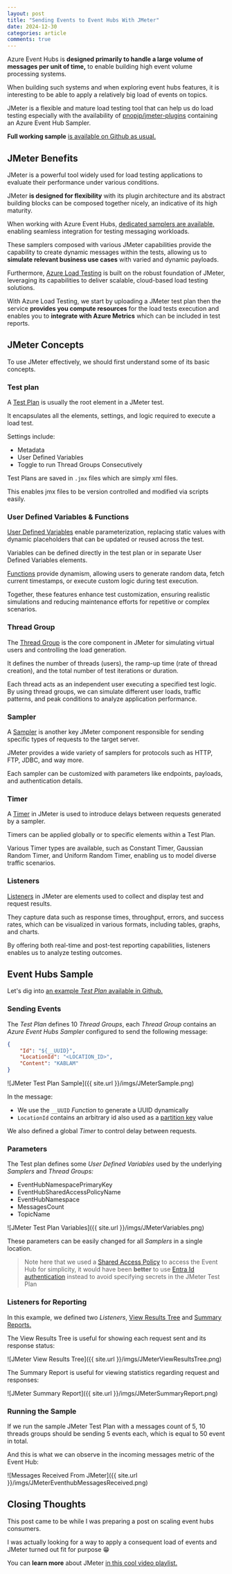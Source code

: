 ```yaml
---
layout: post
title: "Sending Events to Event Hubs With JMeter"
date: 2024-12-30
categories: article
comments: true
---
```


Azure Event Hubs is **designed primarily to handle a large volume of messages per unit of time,** to enable building high event volume processing systems.

When building such systems and when exploring event hubs features, it is interesting to be able to apply a relatively big load of events on topics.

JMeter is a flexible and mature load testing tool that can help us do load testing especially with the availability of [pnopjp/jmeter-plugins](https://github.com/pnopjp/jmeter-plugins) containing an Azure Event Hub Sampler.

<i class="fa fa-github" aria-hidden="true"></i> **Full working sample** [is available on Github as usual.](https://github.com/MissaouiChedy/BlogSamples/tree/main/AzureEventHubsJMeterSendingEvents)

## JMeter Benefits

JMeter is a powerful tool widely used for load testing applications to evaluate their performance under various conditions.

JMeter **is designed for flexibility** with its plugin architecture and its abstract building blocks can be composed together nicely, an indicative of its high maturity.

When working with Azure Event Hubs, [dedicated samplers are available,](https://blog.pnop.co.jp/jmeter-azure-event-hubs_en/) enabling seamless integration for testing messaging workloads. 

These samplers composed with various JMeter capabilities provide the capability to create dynamic messages within the tests, allowing us to **simulate relevant business use cases** with varied and dynamic payloads.

Furthermore, [Azure Load Testing](https://learn.microsoft.com/en-us/azure/load-testing/overview-what-is-azure-load-testing) is built on the robust foundation of JMeter, leveraging its capabilities to deliver scalable, cloud-based load testing solutions. 

With Azure Load Testing, we start by uploading a JMeter test plan then the service **provides you compute resources** for the load tests execution and enables you to **integrate with Azure Metrics** which can be included in test reports.

## JMeter Concepts

To use JMeter effectively, we should first understand some of its basic concepts.

### Test plan

A [Test Plan](https://jmeter.apache.org/usermanual/test_plan.html) is usually the root element in a  JMeter test. 

It encapsulates all the elements, settings, and logic required to execute a load test.

Settings include:
 - Metadata
 - User Defined Variables
 - Toggle to run Thread Groups Consecutively

Test Plans are saved in `.jmx` files which are simply xml files.

This enables jmx files to be version controlled and modified via scripts easily.

### User Defined Variables & Functions

[User Defined Variables](https://www.perfmatrix.com/jmeter-user-defined-variables/) enable parameterization, replacing static values with dynamic placeholders that can be updated or reused across the test.

Variables can be defined directly in the test plan or in separate User Defined Variables elements.

[Functions](https://jmeter.apache.org/usermanual/functions.html) provide dynamism, allowing users to generate random data, fetch current timestamps, or execute custom logic during test execution.

Together, these features enhance test customization, ensuring realistic simulations and reducing maintenance efforts for repetitive or complex scenarios.

### Thread Group
The [Thread Group](https://www.blazemeter.com/blog/jmeter-thread-group) is the core component in JMeter for simulating virtual users and controlling the load generation.

It defines the number of threads (users), the ramp-up time (rate of thread creation), and the total number of test iterations or duration.

Each thread acts as an independent user executing a specified test logic. By using thread groups, we can simulate different user loads, traffic patterns, and peak conditions to analyze application performance.

### Sampler
A [Sampler](https://jmeter.apache.org/usermanual/component_reference.html#samplers) is another key JMeter component responsible for sending specific types of requests to the target server.

JMeter provides a wide variety of samplers for protocols such as HTTP, FTP, JDBC, and way more.

Each sampler can be customized with parameters like endpoints, payloads, and authentication details.

### Timer
A [Timer](https://www.blazemeter.com/blog/jmeter-timer) in JMeter is used to introduce delays between requests generated by a sampler. 

Timers can be applied globally or to specific elements within a Test Plan. 

Various Timer types are available, such as Constant Timer, Gaussian Random Timer, and Uniform Random Timer, enabling us to model diverse traffic scenarios.

### Listeners
[Listeners](https://jmeter.apache.org/usermanual/listeners.html) in JMeter are elements used to collect and display test and request results.

They capture data such as response times, throughput, errors, and success rates, which can be visualized in various formats, including tables, graphs, and charts.

By offering both real-time and post-test reporting capabilities, listeners enables us to analyze testing outcomes.

## Event Hubs Sample

Let's dig into [an example *Test Plan* available in Github.](https://github.com/MissaouiChedy/BlogSamples/tree/main/AzureEventHubsJMeterSendingEvents)

### Sending Events

The *Test Plan* defines 10 *Thread Groups*, each *Thread Group* contains an *Azure Event Hubs Sampler* configured to send the following message:
```json
{
    "Id": "${__UUID}",
    "LocationId": "<LOCATION_ID>",
    "Content": "KABLAM"
}
``` 

<div class="img-container">
![JMeter Test Plan Sample]({{ site.url }}/imgs/JMeterSample.png)
</div>

In the message:
  - We use the `__UUID` *Function* to generate a UUID dynamically
  - `LocationId` contains an arbitrary id also used as a [partition key](https://learn.microsoft.com/en-us/azure/event-hubs/event-hubs-features#partitions) value

We also defined a global *Timer* to control delay between requests.

### Parameters

The Test plan defines some *User Defined Variables* used by the underlying *Samplers* and *Thread Groups:*
  - EventHubNamespacePrimaryKey
  - EventHubSharedAccessPolicyName
  - EventHubNamespace
  - MessagesCount
  - TopicName

<div class="img-container">
![JMeter Test Plan Variables]({{ site.url }}/imgs/JMeterVariables.png)
</div>

These parameters can be easily changed for all *Samplers* in a single location.

> Note here that we used a [Shared Access Policy](https://learn.microsoft.com/en-us/azure/event-hubs/authorize-access-shared-access-signature) to access the Event Hub for simplicity, it would have been **better** to use [Entra Id authentication](https://github.com/pnopjp/jmeter-plugins/blob/master/docs/configurations.md#microsoft-entra-id-credential) instead to avoid specifying secrets in the JMeter Test Plan

### Listeners for Reporting
In this example, we defined two *Listeners*, [View Results Tree](https://jmeter.apache.org/usermanual/component_reference.html#View_Results_Tree) and [Summary Reports.](https://jmeter.apache.org/usermanual/component_reference.html#Summary_Report)

The View Results Tree is useful for showing each request sent and its response status:

<div class="img-container">
![JMeter View Results Tree]({{ site.url }}/imgs/JMeterViewResultsTree.png)
</div>

The Summary Report is useful for viewing statistics regarding request and responses:
<div class="img-container">
![JMeter Summary Report]({{ site.url }}/imgs/JMeterSummaryReport.png)
</div>

### Running the Sample
If we run the sample JMeter Test Plan with a messages count of 5, 10 threads groups should be sending 5 events each, which is equal to 50 event in total.

And this is what we can observe in the incoming messages metric of the Event Hub:
<div class="img-container">
![Messages Received From JMeter]({{ site.url }}/imgs/JMeterEventhubMessagesReceived.png)
</div>

## Closing Thoughts
This post came to be while I was preparing a post on scaling event hubs consumers.

I was actually looking for a way to apply a consequent load of events and JMeter turned out fit for purpose 😁

You can **learn more** about JMeter [in this cool video playlist.](https://www.youtube.com/watch?v=817zU_bXh9Y&list=PLUDwpEzHYYLs33uFHeIJo-6eU92IoiMZ7)